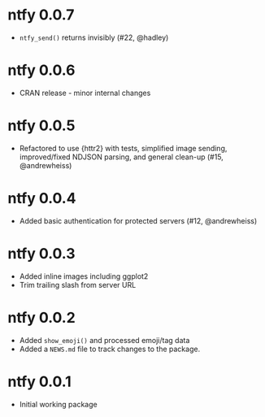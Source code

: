 # ntfy 0.0.7

* `ntfy_send()` returns invisibly (#22, @hadley)

# ntfy 0.0.6

* CRAN release - minor internal changes

# ntfy 0.0.5

* Refactored to use {httr2} with tests, simplified image sending, improved/fixed 
  NDJSON parsing, and general clean-up (#15, @andrewheiss)

# ntfy 0.0.4

* Added basic authentication for protected servers (#12, @andrewheiss)

# ntfy 0.0.3

* Added inline images including ggplot2
* Trim trailing slash from server URL

# ntfy 0.0.2

* Added `show_emoji()` and processed emoji/tag data
* Added a `NEWS.md` file to track changes to the package.

# ntfy 0.0.1

* Initial working package
